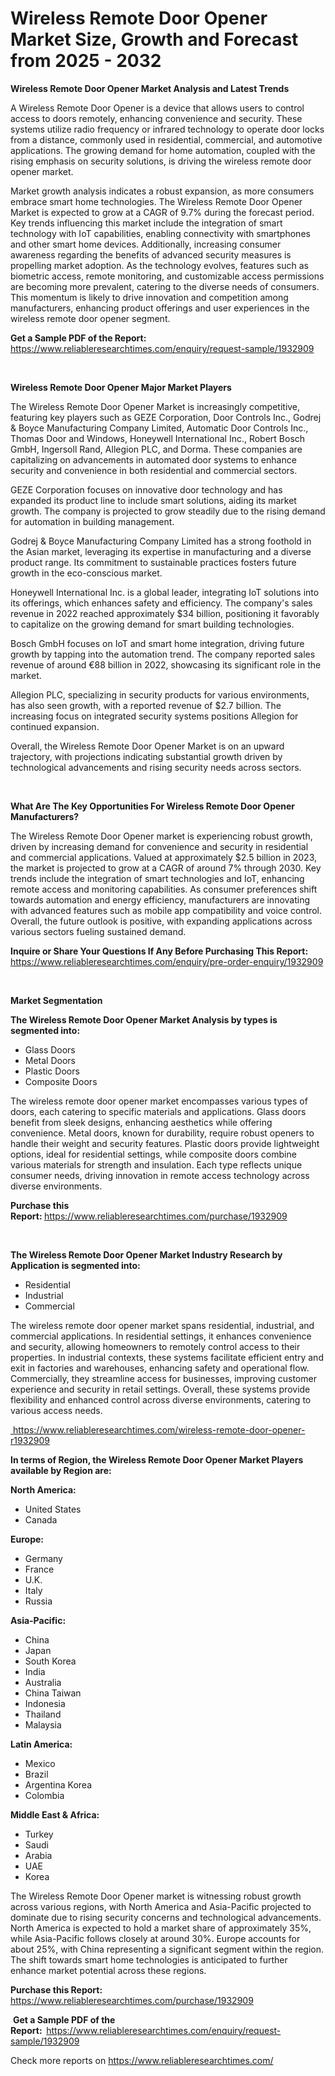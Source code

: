 <p><h1>Wireless Remote Door Opener Market Size, Growth and Forecast from 2025 - 2032</h1></p><p><strong>Wireless Remote Door Opener Market Analysis and Latest Trends</strong></p>
<p><p>A Wireless Remote Door Opener is a device that allows users to control access to doors remotely, enhancing convenience and security. These systems utilize radio frequency or infrared technology to operate door locks from a distance, commonly used in residential, commercial, and automotive applications. The growing demand for home automation, coupled with the rising emphasis on security solutions, is driving the wireless remote door opener market. </p><p>Market growth analysis indicates a robust expansion, as more consumers embrace smart home technologies. The Wireless Remote Door Opener Market is expected to grow at a CAGR of 9.7% during the forecast period. Key trends influencing this market include the integration of smart technology with IoT capabilities, enabling connectivity with smartphones and other smart home devices. Additionally, increasing consumer awareness regarding the benefits of advanced security measures is propelling market adoption. As the technology evolves, features such as biometric access, remote monitoring, and customizable access permissions are becoming more prevalent, catering to the diverse needs of consumers. This momentum is likely to drive innovation and competition among manufacturers, enhancing product offerings and user experiences in the wireless remote door opener segment.</p></p>
<p><strong>Get a Sample PDF of the Report:&nbsp;</strong> <a href="https://www.reliableresearchtimes.com/enquiry/request-sample/1932909?utm_campaign=2310&utm_medium=2&utm_source=Github&utm_content=ia&utm_term=11022025&utm_id=wireless-remote-door-opener">https://www.reliableresearchtimes.com/enquiry/request-sample/1932909</a></p>
<p>&nbsp;</p>
<p><strong>Wireless Remote Door Opener Major Market Players</strong></p>
<p><p>The Wireless Remote Door Opener Market is increasingly competitive, featuring key players such as GEZE Corporation, Door Controls Inc., Godrej & Boyce Manufacturing Company Limited, Automatic Door Controls Inc., Thomas Door and Windows, Honeywell International Inc., Robert Bosch GmbH, Ingersoll Rand, Allegion PLC, and Dorma. These companies are capitalizing on advancements in automated door systems to enhance security and convenience in both residential and commercial sectors.</p><p>GEZE Corporation focuses on innovative door technology and has expanded its product line to include smart solutions, aiding its market growth. The company is projected to grow steadily due to the rising demand for automation in building management. </p><p>Godrej & Boyce Manufacturing Company Limited has a strong foothold in the Asian market, leveraging its expertise in manufacturing and a diverse product range. Its commitment to sustainable practices fosters future growth in the eco-conscious market.</p><p>Honeywell International Inc. is a global leader, integrating IoT solutions into its offerings, which enhances safety and efficiency. The company's sales revenue in 2022 reached approximately $34 billion, positioning it favorably to capitalize on the growing demand for smart building technologies.</p><p>Bosch GmbH focuses on IoT and smart home integration, driving future growth by tapping into the automation trend. The company reported sales revenue of around €88 billion in 2022, showcasing its significant role in the market.</p><p>Allegion PLC, specializing in security products for various environments, has also seen growth, with a reported revenue of $2.7 billion. The increasing focus on integrated security systems positions Allegion for continued expansion.</p><p>Overall, the Wireless Remote Door Opener Market is on an upward trajectory, with projections indicating substantial growth driven by technological advancements and rising security needs across sectors.</p></p>
<p>&nbsp;</p>
<p><strong>What Are The Key Opportunities For Wireless Remote Door Opener Manufacturers?</strong></p>
<p><p>The Wireless Remote Door Opener market is experiencing robust growth, driven by increasing demand for convenience and security in residential and commercial applications. Valued at approximately $2.5 billion in 2023, the market is projected to grow at a CAGR of around 7% through 2030. Key trends include the integration of smart technologies and IoT, enhancing remote access and monitoring capabilities. As consumer preferences shift towards automation and energy efficiency, manufacturers are innovating with advanced features such as mobile app compatibility and voice control. Overall, the future outlook is positive, with expanding applications across various sectors fueling sustained demand.</p></p>
<p><strong>Inquire or Share Your Questions If Any Before Purchasing This Report:</strong> <a href="https://www.reliableresearchtimes.com/enquiry/pre-order-enquiry/1932909?utm_campaign=2310&utm_medium=2&utm_source=Github&utm_content=ia&utm_term=11022025&utm_id=wireless-remote-door-opener">https://www.reliableresearchtimes.com/enquiry/pre-order-enquiry/1932909</a></p>
<p>&nbsp;</p>
<p><strong>Market Segmentation</strong></p>
<p><strong>The Wireless Remote Door Opener Market Analysis by types is segmented into:</strong></p>
<p><ul><li>Glass Doors</li><li>Metal Doors</li><li>Plastic Doors</li><li>Composite Doors</li></ul></p>
<p><p>The wireless remote door opener market encompasses various types of doors, each catering to specific materials and applications. Glass doors benefit from sleek designs, enhancing aesthetics while offering convenience. Metal doors, known for durability, require robust openers to handle their weight and security features. Plastic doors provide lightweight options, ideal for residential settings, while composite doors combine various materials for strength and insulation. Each type reflects unique consumer needs, driving innovation in remote access technology across diverse environments.</p></p>
<p><strong>Purchase this Report:&nbsp;</strong><a href="https://www.reliableresearchtimes.com/purchase/1932909?utm_campaign=2310&utm_medium=2&utm_source=Github&utm_content=ia&utm_term=11022025&utm_id=wireless-remote-door-opener">https://www.reliableresearchtimes.com/purchase/1932909</a></p>
<p>&nbsp;</p>
<p><strong>The Wireless Remote Door Opener Market Industry Research by Application is segmented into:</strong></p>
<p><ul><li>Residential</li><li>Industrial</li><li>Commercial</li></ul></p>
<p><p>The wireless remote door opener market spans residential, industrial, and commercial applications. In residential settings, it enhances convenience and security, allowing homeowners to remotely control access to their properties. In industrial contexts, these systems facilitate efficient entry and exit in factories and warehouses, enhancing safety and operational flow. Commercially, they streamline access for businesses, improving customer experience and security in retail settings. Overall, these systems provide flexibility and enhanced control across diverse environments, catering to various access needs.</p></p>
<p><a href="https://www.reliableresearchtimes.com/wireless-remote-door-opener-r1932909?utm_campaign=2310&utm_medium=2&utm_source=Github&utm_content=ia&utm_term=11022025&utm_id=wireless-remote-door-opener">&nbsp;https://www.reliableresearchtimes.com/wireless-remote-door-opener-r1932909</a></p>
<p><strong>In terms of Region, the Wireless Remote Door Opener Market Players available by Region are:</strong></p>
<p>
    <p> <strong> North America: </strong>
        <ul>
            <li>United States</li>
            <li>Canada</li>
        </ul>
        </p> 
    <p> <strong> Europe: </strong>
        <ul>
            <li>Germany</li>
            <li>France</li>
            <li>U.K.</li>
            <li>Italy</li>
            <li>Russia</li>
        </ul>
        </p> 
    <p> <strong> Asia-Pacific: </strong>
        <ul>
            <li>China</li>
            <li>Japan</li>
            <li>South Korea</li>
            <li>India</li>
            <li>Australia</li>
            <li>China Taiwan</li>
            <li>Indonesia</li>
            <li>Thailand</li>
            <li>Malaysia</li>
        </ul>
        </p> 
    <p> <strong> Latin America: </strong>
        <ul>
            <li>Mexico</li>
            <li>Brazil</li>
            <li>Argentina Korea</li>
            <li>Colombia</li>
        </ul>
        </p> 
    <p> <strong> Middle East & Africa: </strong>
        <ul>
            <li>Turkey</li>
            <li>Saudi</li>
            <li>Arabia</li>
            <li>UAE</li>
            <li>Korea</li>
        </ul>
    </p>
    </p>
<p><p>The Wireless Remote Door Opener market is witnessing robust growth across various regions, with North America and Asia-Pacific projected to dominate due to rising security concerns and technological advancements. North America is expected to hold a market share of approximately 35%, while Asia-Pacific follows closely at around 30%. Europe accounts for about 25%, with China representing a significant segment within the region. The shift towards smart home technologies is anticipated to further enhance market potential across these regions.</p></p>
<p><strong>Purchase this Report: </strong><a href="https://www.reliableresearchtimes.com/purchase/1932909?utm_campaign=2310&utm_medium=2&utm_source=Github&utm_content=ia&utm_term=11022025&utm_id=wireless-remote-door-opener">https://www.reliableresearchtimes.com/purchase/1932909</a></p>
<p>&nbsp;<strong>Get a Sample PDF of the Report:&nbsp;&nbsp;</strong><a href="https://www.reliableresearchtimes.com/enquiry/request-sample/1932909?utm_campaign=2310&utm_medium=2&utm_source=Github&utm_content=ia&utm_term=11022025&utm_id=wireless-remote-door-opener">https://www.reliableresearchtimes.com/enquiry/request-sample/1932909</a></p>
<p><strong></strong></p>
<p>Check more reports on <a href="https://www.reliableresearchtimes.com/?utm_campaign=2310&utm_medium=2&utm_source=Github&utm_content=ia&utm_term=11022025&utm_id=wireless-remote-door-opener">https://www.reliableresearchtimes.com/</a></p>